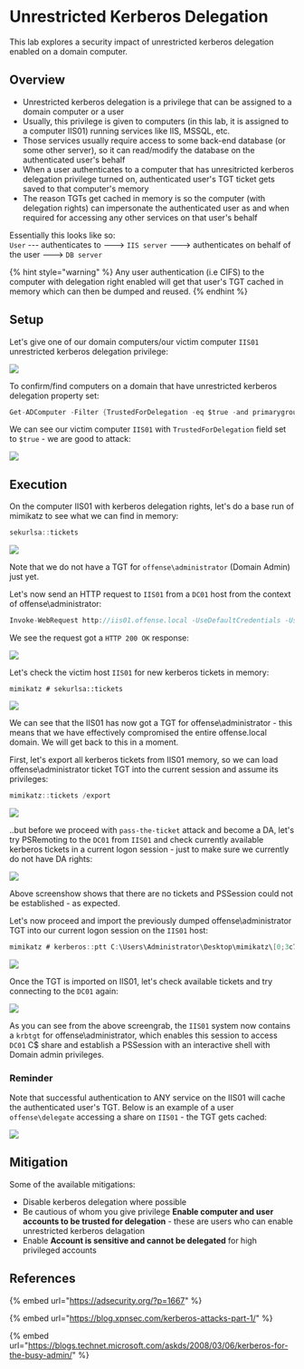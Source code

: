 # Unrestricted Kerberos Delegation

This lab explores a security impact of unrestricted kerberos delegation enabled on a domain computer.

## Overview

* Unrestricted kerberos delegation is a privilege that can be assigned to a domain computer or a user
* Usually, this privilege is given to computers \(in this lab, it is assigned to a computer IIS01\) running services like IIS, MSSQL, etc. 
* Those services usually require access to some back-end database \(or some other server\), so it can read/modify the database on the authenticated user's behalf
* When a user authenticates to a computer that has unresitricted kerberos delegation privilege turned on, authenticated user's TGT ticket gets saved to that computer's memory 
* The reason TGTs get cached in memory is so the computer \(with delegation rights\) can impersonate the authenticated user as and when required for accessing any other services on that user's behalf

Essentially this looks like so:  
`User` --- authenticates to ---&gt; `IIS server` ---&gt; authenticates on behalf of the user ---&gt; `DB server`

{% hint style="warning" %}
Any user authentication \(i.e CIFS\) to the computer with delegation right enabled will get that user's TGT cached in memory which can then be dumped and reused.
{% endhint %}

## Setup

Let's give one of our domain computers/our victim computer `IIS01` unrestricted kerberos delegation privilege:

![](../../.gitbook/assets/screenshot-from-2018-10-29-22-50-27.png)

To confirm/find computers on a domain that have unrestricted kerberos delegation property set:

```csharp
Get-ADComputer -Filter {TrustedForDelegation -eq $true -and primarygroupid -eq 515} -Properties trustedfordelegation,serviceprincipalname,description
```

We can see our victim computer `IIS01` with `TrustedForDelegation` field set to `$true` - we are good to attack:

![](../../.gitbook/assets/screenshot-from-2018-10-29-23-08-06.png)

## Execution

On the computer IIS01 with kerberos delegation rights, let's do a base run of mimikatz to see what we can find in memory:

```csharp
sekurlsa::tickets
```

![](../../.gitbook/assets/screenshot-from-2018-10-29-23-35-01.png)

Note that we do not have a TGT for `offense\administrator` \(Domain Admin\) just yet.

Let's now send an HTTP request to `IIS01` from a `DC01` host from the context of offense\administrator:

```csharp
Invoke-WebRequest http://iis01.offense.local -UseDefaultCredentials -UseBasicParsing
```

We see the request got a `HTTP 200 OK` response:

![](../../.gitbook/assets/screenshot-from-2018-10-29-23-35-20.png)

Let's check the victim host `IIS01` for new kerberos tickets in memory:

```text
mimikatz # sekurlsa::tickets
```

![](../../.gitbook/assets/screenshot-from-2018-10-29-23-40-27.png)

We can see that the IIS01 has now got a TGT for offense\administrator - this means that we have effectively compromised the entire offense.local domain. We will get back to this in a  moment.

First, let's export all kerberos tickets from IIS01 memory, so we can load offense\administrator ticket TGT into the current session and assume its privileges:

```csharp
mimikatz::tickets /export
```

![](../../.gitbook/assets/screenshot-from-2018-10-29-23-56-20.png)

..but before we proceed with `pass-the-ticket` attack and become a DA, let's try PSRemoting to the `DC01` from `IIS01` and check currently available kerberos tickets in a current logon session - just to make sure we currently do not have DA rights:

![](../../.gitbook/assets/screenshot-from-2018-10-29-23-49-58.png)

Above screenshow shows that there are no tickets and PSSession could not be established - as expected.

Let's now proceed and import the previously dumped offense\administrator TGT into our current logon session on the `IIS01` host:

```csharp
mimikatz # kerberos::ptt C:\Users\Administrator\Desktop\mimikatz\[0;3c785]-2-0-40e10000-Administrator@krbtgt-OFFENSE.LOCAL.kirbi
```

![](../../.gitbook/assets/screenshot-from-2018-10-29-23-50-40.png)

Once the TGT is imported on IIS01, let's check available tickets and try connecting to the `DC01` again:

![](../../.gitbook/assets/screenshot-from-2018-10-29-23-59-12.png)

As you can see from the above screengrab, the `IIS01` system now contains a `krbtgt` for offense\administrator, which enables this session to access `DC01` C$ share and establish a PSSession with an interactive shell with Domain admin privileges.

### Reminder

Note that successful authentication to ANY service on the IIS01 will cache the authenticated user's TGT. Below is an example of a user `offense\delegate` accessing a share on `IIS01` - the TGT gets cached:

![](../../.gitbook/assets/screenshot-from-2018-10-30-21-40-29.png)

## Mitigation

Some of the available mitigations:

* Disable kerberos delegation where possible
* Be cautious of whom you give privilege **Enable computer and user accounts to be trusted for delegation** - these are users who can enable unrestricted kerberos delagation
* Enable **Account is sensitive and cannot be delegated** for high privileged accounts

## References

{% embed url="https://adsecurity.org/?p=1667" %}

{% embed url="https://blog.xpnsec.com/kerberos-attacks-part-1/" %}

{% embed url="https://blogs.technet.microsoft.com/askds/2008/03/06/kerberos-for-the-busy-admin/" %}

